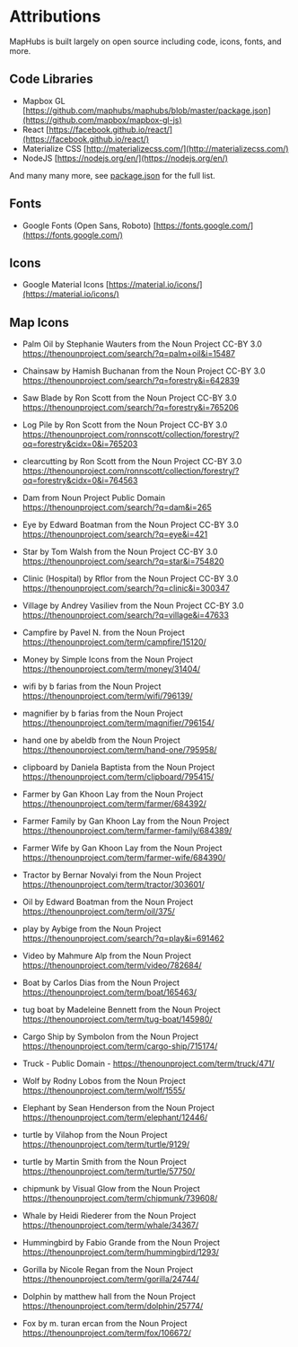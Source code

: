 # Attributions

MapHubs is built largely on open source including code, icons, fonts, and more.

## Code Libraries

* Mapbox GL [https://github.com/maphubs/maphubs/blob/master/package.json](https://github.com/mapbox/mapbox-gl-js)
* React [https://facebook.github.io/react/](https://facebook.github.io/react/)
* Materialize CSS [http://materializecss.com/](http://materializecss.com/)
* NodeJS [https://nodejs.org/en/](https://nodejs.org/en/)

And many many more, see [package.json](https://github.com/maphubs/maphubs/blob/master/package.json) for the full list.

## Fonts

* Google Fonts (Open Sans, Roboto) [https://fonts.google.com/](https://fonts.google.com/)

## Icons

* Google Material Icons [https://material.io/icons/](https://material.io/icons/)

## Map Icons

* Palm Oil by Stephanie Wauters from the Noun Project CC-BY 3.0 https://thenounproject.com/search/?q=palm+oil&i=15487
* Chainsaw by Hamish Buchanan from the Noun Project CC-BY 3.0 https://thenounproject.com/search/?q=forestry&i=642839
* Saw Blade by Ron Scott from the Noun Project CC-BY 3.0 https://thenounproject.com/search/?q=forestry&i=765206
* Log Pile by Ron Scott from the Noun Project CC-BY 3.0 https://thenounproject.com/ronnscott/collection/forestry/?oq=forestry&cidx=0&i=765203
* clearcutting by Ron Scott from the Noun Project CC-BY 3.0 https://thenounproject.com/ronnscott/collection/forestry/?oq=forestry&cidx=0&i=764563
* Dam from Noun Project Public Domain https://thenounproject.com/search/?q=dam&i=265
* Eye by Edward Boatman from the Noun Project CC-BY 3.0  https://thenounproject.com/search/?q=eye&i=421
* Star by Tom Walsh from the Noun Project CC-BY 3.0 https://thenounproject.com/search/?q=star&i=754820
* Clinic (Hospital) by Rflor from the Noun Project CC-BY 3.0 https://thenounproject.com/search/?q=clinic&i=300347
* Village by Andrey Vasiliev from the Noun Project CC-BY 3.0 https://thenounproject.com/search/?q=village&i=47633

* Campfire by Pavel N. from the Noun Project https://thenounproject.com/term/campfire/15120/
* Money by Simple Icons from the Noun Project https://thenounproject.com/term/money/31404/

* wifi by b farias from the Noun Project https://thenounproject.com/term/wifi/796139/

* magnifier by b farias from the Noun Project https://thenounproject.com/term/magnifier/796154/

* hand one by abeldb from the Noun Project https://thenounproject.com/term/hand-one/795958/

* clipboard by Daniela Baptista from the Noun Project https://thenounproject.com/term/clipboard/795415/

* Farmer by Gan Khoon Lay from the Noun Project https://thenounproject.com/term/farmer/684392/

* Farmer Family by Gan Khoon Lay from the Noun Project https://thenounproject.com/term/farmer-family/684389/

* Farmer Wife by Gan Khoon Lay from the Noun Project https://thenounproject.com/term/farmer-wife/684390/

* Tractor by Bernar  Novalyi from the Noun Project https://thenounproject.com/term/tractor/303601/

* Oil by Edward Boatman from the Noun Project https://thenounproject.com/term/oil/375/

* play by Aybige from the Noun Project https://thenounproject.com/search/?q=play&i=691462

* Video by Mahmure Alp from the Noun Project https://thenounproject.com/term/video/782684/

* Boat by Carlos Dias from the Noun Project https://thenounproject.com/term/boat/165463/

* tug boat by Madeleine Bennett from the Noun Project https://thenounproject.com/term/tug-boat/145980/

* Cargo Ship by Symbolon from the Noun Project https://thenounproject.com/term/cargo-ship/715174/

* Truck - Public Domain - https://thenounproject.com/term/truck/471/

* Wolf by Rodny Lobos from the Noun Project https://thenounproject.com/term/wolf/1555/

* Elephant by Sean Henderson from the Noun Project https://thenounproject.com/term/elephant/12446/

* turtle by Vilahop from the Noun Project https://thenounproject.com/term/turtle/9129/

* turtle by Martin Smith from the Noun Project https://thenounproject.com/term/turtle/57750/

* chipmunk by Visual Glow from the Noun Project https://thenounproject.com/term/chipmunk/739608/

* Whale by Heidi Riederer from the Noun Project https://thenounproject.com/term/whale/34367/

* Hummingbird by Fabio Grande from the Noun Project https://thenounproject.com/term/hummingbird/1293/

* Gorilla by Nicole Regan from the Noun Project https://thenounproject.com/term/gorilla/24744/

* Dolphin by matthew hall from the Noun Project https://thenounproject.com/term/dolphin/25774/

* Fox by m. turan ercan from the Noun Project https://thenounproject.com/term/fox/106672/